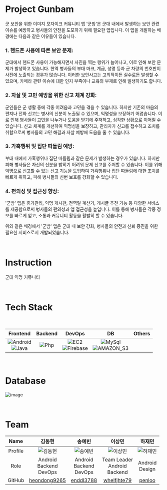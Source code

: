 # Project Gunbam
군 보안을 위한 이미지 모자이크 커뮤니티 앱 '군밤'은 군대 내에서 발생하는 보안 관련 이슈를 예방하고 병사들의 안전을 도모하기 위해 필요한 앱입니다. 이 앱을 개발하는 배경에는 다음과 같은 이유들이 있습니다.

### 1. 핸드폰 사용에 따른 보안 문제:

군대에서 핸드폰 사용이 가능해지면서 사진을 찍는 행위가 늘어나고, 이로 인해 보안 문제가 발생하고 있습니다. 현역 병사들의 부대 마크, 계급, 성명 등과 군 차량의 번호판이 사진에 노출되는 경우가 많습니다. 이러한 보안사고는 고의적이든 실수로든 발생할 수 있으며, 카메라 관련 이슈에 대한 인지 부족이나 교육의 부재로 인해 발생하기도 합니다.

### 2. 자살 및 고민 예방을 위한 신고 체계 강화:

군인들은 군 생활 중에 각종 어려움과 고민을 겪을 수 있습니다. 하지만 기존의 마음의 편지나 전화 신고는 병사의 신분이 노출될 수 있으며, 익명성을 보장하기 어렵습니다. 이로 인해 병사들이 고민을 나누거나 도움을 받기에 주저하고, 심각한 상황으로 이어질 수 있습니다. 신고 체계를 개선하여 익명성을 보장하고, 관리자가 신고를 접수하고 조치를 취함으로써 병사들의 고민 해결과 자살 예방에 도움을 줄 수 있습니다.

### 3. 가혹행위 및 집단 따돌림 예방:

부대 내에서 가혹행위나 집단 따돌림과 같은 문제가 발생하는 경우가 있습니다. 하지만 피해 병사들은 자신의 신분을 밝히기 어려워 문제 신고를 주저할 수 있습니다. 이를 위해 익명으로 신고할 수 있는 신고 기능을 도입하여 가혹행위나 집단 따돌림에 대한 조치를 빠르게 취하고, 피해 병사들의 신변 보호를 강화할 수 있습니다.

### 4. 편의성 및 접근성 향상:

'군밤' 앱은 휴가관리, 익명 게시판, 전역일 계산기, 게시글 추천 기능 등 다양한 서비스를 제공함으로써 병사들의 편의성과 앱 접근성을 높입니다. 이를 통해 병사들은 각종 정보를 빠르게 얻고, 소통과 커뮤니티 활동을 활발히 할 수 있습니다.

위와 같은 배경에서 '군밤' 앱은 군대 내 보안 강화, 병사들의 안전과 신뢰 증진을 위한 필요한 서비스로서 개발되었습니다.

<br>

# Instruction
군대 익명 커뮤니티

<br>

# Tech Stack

<br>

| Frontend | Backend | DevOps | DB | Others |
| :---: | :---: | :---: | :---: | :---: |
|![Android](https://img.shields.io/badge/Android%20Studio-3DDC84?style=flat&logo=AndroidStudio&logoColor=white)  <br>![Java](https://img.shields.io/badge/Java-007396?style=flat&logo=Conda-Forge&logoColor=white) |![Php](https://img.shields.io/badge/PHP-777BB4?style=flat&logo=PHP&logoColor=white) |![EC2](https://img.shields.io/badge/AMAZON_EC2-FF9900?style=for-the-badge&logo=AMAZONEC2&logoColor=white) <br>![Firebase](https://img.shields.io/badge/Firebase-FFCA28?style=flat&logo=Firebase&logoColor=white) <br> |![MySql](https://img.shields.io/badge/MySql-4479A1?style=for-the-badge&logo=MySql&logoColor=white)<br> ![AMAZON_S3](https://img.shields.io/badge/AMAZON_S3-569A31?style=for-the-badge&logo=AMAZONS3&logoColor=white)

<br>

# Database

![image](https://github.com/sku-Gunbam/.github/assets/106370941/4b909051-647b-40c8-b963-e177a8633cef)

<br>

# Team

| Name | 김동헌 | 송예빈 | 이상민 | 하재민 |
| :---: | :---: | :---: | :---: | :---: |
| Profile | ![김동헌](https://cdn.pixabay.com/photo/2016/09/08/04/12/programmer-1653351_1280.png) | ![송예빈](https://cdn.pixabay.com/photo/2016/09/08/04/12/programmer-1653351_1280.png) | ![이상민](https://cdn.pixabay.com/photo/2016/09/08/04/12/programmer-1653351_1280.png) | ![하재민](https://cdn.pixabay.com/photo/2016/09/08/04/12/programmer-1653351_1280.png) |
| Role | Android</br>Backend</br>DevOps| Android</br>Backend</br>DevOps | Team Leader<br>Android</br>Backend | Android<br>Design |
| GitHub | [heondong9265](https://github.com/heondong9265) | [enddl3788](https://github.com/enddl3788) | [whelfjhte79](https://github.com/whelfjhte79) | [penloo](https://github.com/penloo) |
